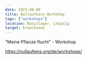 ```yaml
---
date: 2023-09-09
title: Nullaufeins Workshop
tags: ["workshops"]
location: Basislager, Leipzig
target: Erwachsene
---
```


"Meine Pflanze flucht" - Workshop

https://nullaufeins.org/de/workshops/
